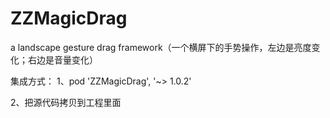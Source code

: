 # ZZMagicDrag
a landscape gesture drag framework（一个横屏下的手势操作，左边是亮度变化；右边是音量变化）

集成方式：
1、pod 'ZZMagicDrag', '~> 1.0.2'

2、把源代码拷贝到工程里面
